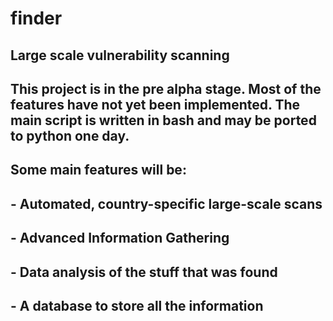 # finder

## Large scale vulnerability scanning

## This project is in the pre alpha stage. Most of the features have not yet been implemented. The main script is written in bash and may be ported to python one day. 
## Some main features will be: 

## - Automated, country-specific large-scale scans 
## - Advanced Information Gathering 
## - Data analysis of the stuff that was found
## - A database to store all the information

